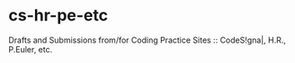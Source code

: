 # cs-hr-pe-etc
Drafts and Submissions from/for Coding Practice Sites :: CodeS!gna|, H.R., P.Euler, etc.
